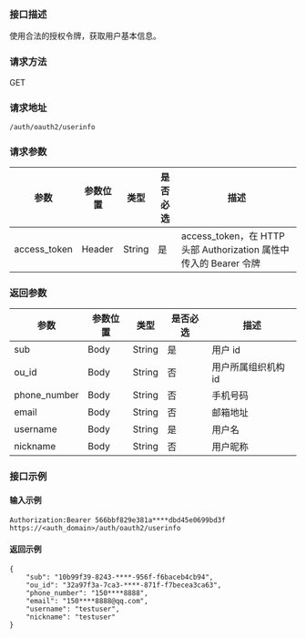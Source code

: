 ### 接口描述
使用合法的授权令牌，获取用户基本信息。

### 请求方法
GET
### 请求地址
```
/auth/oauth2/userinfo
```
### 请求参数
| 参数         | 参数位置 | 类型   | 是否必选 | 描述                                                         |
| ------------ | -------- | ------ | -------- | ------------------------------------------------------------ |
| access_token | Header   | String | 是       | access_token，在 HTTP 头部 Authorization 属性中传入的 Bearer 令牌 |


### 返回参数
| 参数         | 参数位置 | 类型   | 是否必选 | 描述                |
| ------------ | -------- | ------ | -------- | ------------------- |
| sub          | Body     | String | 是       | 用户 id             |
| ou_id        | Body     | String | 否       | 用户所属组织机构 id |
| phone_number | Body     | String | 否       | 手机号码            |
| email        | Body     | String | 否       | 邮箱地址            |
| username     | Body     | String | 是       | 用户名              |
| nickname     | Body     | String | 否       | 用户昵称            |

### 接口示例
#### 输入示例
```
Authorization:Bearer 566bbf829e381a****dbd45e0699bd3f
https://<auth_domain>/auth/oauth2/userinfo
```
#### 返回示例
```
{
    "sub": "10b99f39-8243-****-956f-f6baceb4cb94",
    "ou_id": "32a97f3a-7ca3-****-871f-f7becea3ca63",
    "phone_number": "150****8888",
    "email": "150****8888@qq.com",
    "username": "testuser",
    "nickname": "testuser"
}
```

